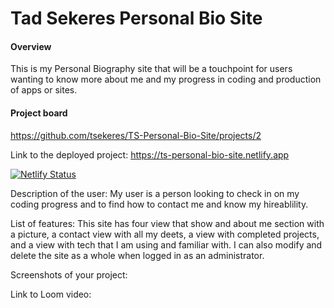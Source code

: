 # Tad Sekeres Personal Bio Site

#### Overview
This is my Personal Biography site that will be a touchpoint for users wanting to know more about me and my progress in coding and production of apps or sites.

#### Project board
https://github.com/tsekeres/TS-Personal-Bio-Site/projects/2

Link to the deployed project:
https://ts-personal-bio-site.netlify.app

[![Netlify Status](https://api.netlify.com/api/v1/badges/a3492941-0fa1-4fd0-b3fc-318d820466e1/deploy-status)](https://app.netlify.com/sites/ts-personal-bio-site/deploys)

Description of the user:
My user is a person looking to check in on my coding progress and to find how to contact me and know my hireablility.

List of features:
This site has four view that show and about me section with a picture, a contact view with all my deets, a view with completed projects, and a view with tech that I am using and familiar with. I can also modify and delete the site as a whole when logged in as an administrator.

Screenshots of your project:

Link to Loom video:
